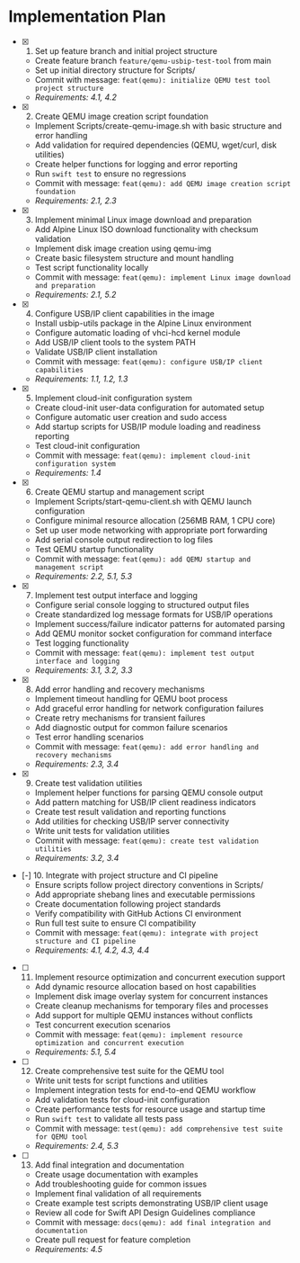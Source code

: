 # Implementation Plan

- [x] 1. Set up feature branch and initial project structure
  - Create feature branch `feature/qemu-usbip-test-tool` from main
  - Set up initial directory structure for Scripts/
  - Commit with message: `feat(qemu): initialize QEMU test tool project structure`
  - _Requirements: 4.1, 4.2_

- [x] 2. Create QEMU image creation script foundation
  - Implement Scripts/create-qemu-image.sh with basic structure and error handling
  - Add validation for required dependencies (QEMU, wget/curl, disk utilities)
  - Create helper functions for logging and error reporting
  - Run `swift test` to ensure no regressions
  - Commit with message: `feat(qemu): add QEMU image creation script foundation`
  - _Requirements: 2.1, 2.3_

- [x] 3. Implement minimal Linux image download and preparation
  - Add Alpine Linux ISO download functionality with checksum validation
  - Implement disk image creation using qemu-img
  - Create basic filesystem structure and mount handling
  - Test script functionality locally
  - Commit with message: `feat(qemu): implement Linux image download and preparation`
  - _Requirements: 2.1, 5.2_

- [x] 4. Configure USB/IP client capabilities in the image
  - Install usbip-utils package in the Alpine Linux environment
  - Configure automatic loading of vhci-hcd kernel module
  - Add USB/IP client tools to the system PATH
  - Validate USB/IP client installation
  - Commit with message: `feat(qemu): configure USB/IP client capabilities`
  - _Requirements: 1.1, 1.2, 1.3_

- [x] 5. Implement cloud-init configuration system
  - Create cloud-init user-data configuration for automated setup
  - Configure automatic user creation and sudo access
  - Add startup scripts for USB/IP module loading and readiness reporting
  - Test cloud-init configuration
  - Commit with message: `feat(qemu): implement cloud-init configuration system`
  - _Requirements: 1.4_

- [x] 6. Create QEMU startup and management script
  - Implement Scripts/start-qemu-client.sh with QEMU launch configuration
  - Configure minimal resource allocation (256MB RAM, 1 CPU core)
  - Set up user mode networking with appropriate port forwarding
  - Add serial console output redirection to log files
  - Test QEMU startup functionality
  - Commit with message: `feat(qemu): add QEMU startup and management script`
  - _Requirements: 2.2, 5.1, 5.3_

- [x] 7. Implement test output interface and logging
  - Configure serial console logging to structured output files
  - Create standardized log message formats for USB/IP operations
  - Implement success/failure indicator patterns for automated parsing
  - Add QEMU monitor socket configuration for command interface
  - Test logging functionality
  - Commit with message: `feat(qemu): implement test output interface and logging`
  - _Requirements: 3.1, 3.2, 3.3_

- [x] 8. Add error handling and recovery mechanisms
  - Implement timeout handling for QEMU boot process
  - Add graceful error handling for network configuration failures
  - Create retry mechanisms for transient failures
  - Add diagnostic output for common failure scenarios
  - Test error handling scenarios
  - Commit with message: `feat(qemu): add error handling and recovery mechanisms`
  - _Requirements: 2.3, 3.4_

- [x] 9. Create test validation utilities
  - Implement helper functions for parsing QEMU console output
  - Add pattern matching for USB/IP client readiness indicators
  - Create test result validation and reporting functions
  - Add utilities for checking USB/IP server connectivity
  - Write unit tests for validation utilities
  - Commit with message: `feat(qemu): create test validation utilities`
  - _Requirements: 3.2, 3.4_

- [-] 10. Integrate with project structure and CI pipeline
  - Ensure scripts follow project directory conventions in Scripts/
  - Add appropriate shebang lines and executable permissions
  - Create documentation following project standards
  - Verify compatibility with GitHub Actions CI environment
  - Run full test suite to ensure CI compatibility
  - Commit with message: `feat(qemu): integrate with project structure and CI pipeline`
  - _Requirements: 4.1, 4.2, 4.3, 4.4_

- [ ] 11. Implement resource optimization and concurrent execution support
  - Add dynamic resource allocation based on host capabilities
  - Implement disk image overlay system for concurrent instances
  - Create cleanup mechanisms for temporary files and processes
  - Add support for multiple QEMU instances without conflicts
  - Test concurrent execution scenarios
  - Commit with message: `feat(qemu): implement resource optimization and concurrent execution`
  - _Requirements: 5.1, 5.4_

- [ ] 12. Create comprehensive test suite for the QEMU tool
  - Write unit tests for script functions and utilities
  - Implement integration tests for end-to-end QEMU workflow
  - Add validation tests for cloud-init configuration
  - Create performance tests for resource usage and startup time
  - Run `swift test` to validate all tests pass
  - Commit with message: `test(qemu): add comprehensive test suite for QEMU tool`
  - _Requirements: 2.4, 5.3_

- [ ] 13. Add final integration and documentation
  - Create usage documentation with examples
  - Add troubleshooting guide for common issues
  - Implement final validation of all requirements
  - Create example test scripts demonstrating USB/IP client usage
  - Review all code for Swift API Design Guidelines compliance
  - Commit with message: `docs(qemu): add final integration and documentation`
  - Create pull request for feature completion
  - _Requirements: 4.5_